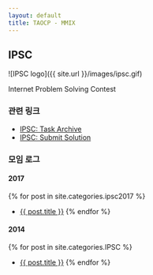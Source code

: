 ```yaml
---
layout: default
title: TAOCP - MMIX
---
```


## IPSC

![IPSC logo]({{ site.url }}/images/ipsc.gif)

Internet Problem Solving Contest

### 관련 링크

* [IPSC: Task Archive](http://ipsc.ksp.sk/archive)
* [IPSC: Submit Solution](http://ipsc.ksp.sk/train/submit)

### 모임 로그

#### 2017

{% for post in site.categories.ipsc2017 %}
* <a href="{{ post.url }}">{{ post.title }}</a>
{% endfor %}

#### 2014

{% for post in site.categories.IPSC %}
* <a href="{{ post.url }}">{{ post.title }}</a>
{% endfor %}
